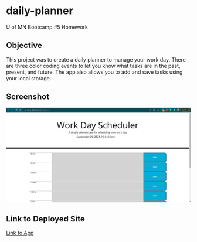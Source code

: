 # daily-planner
U of MN Bootcamp #5 Homework

## Objective
This project was to create a daily planner to manage your work day. There are three color coding events to let you know what tasks are in the past, present, and future. The app also allows you to add and save tasks using your local storage. 


## Screenshot

![image](https://github.com/tcrear/daily-planner/blob/main/assets/images/screenshot.jpg)


## Link to Deployed Site

[Link to App](https://tcrear.github.io/daily-planner/)



